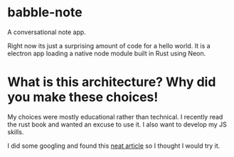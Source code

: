 # babble-note

A conversational note app.

Right now its just a surprising amount of code for a hello world. It is a electron app
loading a native node module built in Rust using Neon.

# What is this architecture? Why did you make these choices!

My choices were mostly educational rather than technical. I recently read the rust book and wanted an excuse to use it. I also want to develop my JS skills.

I did some googling and found this [neat article](https://keminglabs.com/blog/building-a-fast-electron-app-with-rust/) so I thought I would try it.
